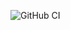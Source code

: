 ![GitHub CI](https://github.com/blocker147/demo_with_mave_actions/actions/workflows/maven.yml/badge.svg)


